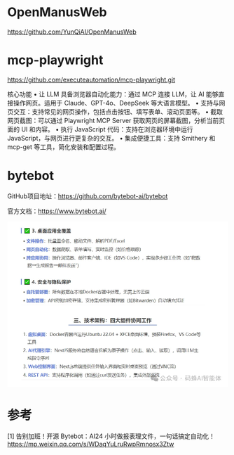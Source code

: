 # OpenManusWeb
https://github.com/YunQiAI/OpenManusWeb

# mcp-playwright
https://github.com/executeautomation/mcp-playwright.git

核心功能
• 让 LLM 具备浏览器自动化能力：通过 MCP 连接 LLM，让 AI 能够直接操作网页。适用于 Claude、GPT-4o、DeepSeek 等大语言模型。
• 支持与网页交互：支持常见的网页操作，包括点击按钮、填写表单、滚动页面等。
• 截取网页截图：可以通过 Playwright MCP Server 获取网页的屏幕截图，分析当前页面的 UI 和内容。
• 执行 JavaScript 代码：支持在浏览器环境中运行 JavaScript，与网页进行更复杂的交互。
• 集成便捷工具：支持 Smithery 和 mcp-get 等工具，简化安装和配置过程。

# bytebot

GitHub项目地址：https://github.com/bytebot-ai/bytebot

官方文档：https://www.bytebot.ai/

![](.02_其它_images/bytebot.png)


# 参考

[1] 告别加班！开源 Bytebot：AI24 小时做报表理文件，一句话搞定自动化！https://mp.weixin.qq.com/s/WDaqYuLruRwpRmnosx3Ztw